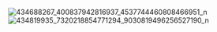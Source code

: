 ![434688267_400837942816937_4537744460808466951_n](https://github.com/Danny0420949/ec2024/assets/162286602/d60c02b3-17d4-4a57-8751-1a47460bbca9)
![434819935_7320218854771294_9030819496256527190_n](https://github.com/Danny0420949/ec2024/assets/162286602/16e10833-67cf-4aeb-bdc7-1e91183c073a)
